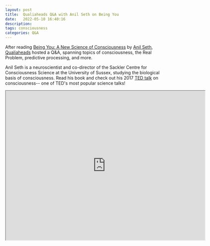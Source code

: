 ```yaml
---
layout: post
title:  Qualiaheads Q&A with Anil Seth on Being You
date:   2022-05-10 16:40:16
description: 
tags: consciousness
categories: Q&A
---
```


After reading <a href='https://www.penguinrandomhouse.com/books/566315/being-you-by-anil-seth/'>Being You: A New Science of Consciousness</a> by <a href='https://www.anilseth.com/'>Anil Seth</a>, <a href='https://qualiaheads.github.io/blog/'>Qualiaheads</a> hosted a Q&A, spanning topics of consciousness, the Real Problem, predictive processing, and more.

Anil Seth is a neuroscientist and co-director of the Sackler Centre for Consciousness Science at the University of Sussex, studying the biological basis of consciousness. Read his book and check out his 2017 <a href='https://www.ted.com/talks/anil_seth_your_brain_hallucinates_your_conscious_reality?language=en'>TED talk</a> on consciousness-- one of TED's most popular science talks!

<iframe src="https://drive.google.com/file/d/1Dvbk5zCKa8cToZnJ8IuXGRFu7xrH_nGH/preview" width="640" height="480" allow="autoplay"></iframe>
